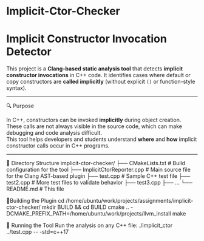 # Implicit-Ctor-Checker
# Implicit Constructor Invocation Detector

This project is a **Clang-based static analysis tool** that detects **implicit constructor invocations** in C++ code. It identifies cases where default or copy constructors are **called implicitly** (without explicit `()` or function-style syntax).

---

🔍 Purpose

In C++, constructors can be invoked **implicitly** during object creation. These calls are not always visible in the source code, which can make debugging and code analysis difficult.  
This tool helps developers and students understand **where** and **how** implicit constructor calls occur in C++ programs.

---

📁 Directory Structure
implicit-ctor-checker/
├── CMakeLists.txt # Build configuration for the tool
├── ImplicitCtorReporter.cpp # Main source file for the Clang AST-based plugin
├── test.cpp # Sample C++ test file
├── test2.cpp # More test files to validate behavior
├── test3.cpp
├── ...
└── README.md # This file

🔧Building the Plugin
cd /home/ubuntu/work/projects/assignments/implicit-ctor-checker/
mkdir BUILD && cd BUILD
cmake .. -DCMAKE_PREFIX_PATH=/home/ubuntu/work/projects/llvm_install
make

🚀 Running the Tool
Run the analysis on any C++ file:
./implicit_ctor ../test.cpp -- -std=c++17
